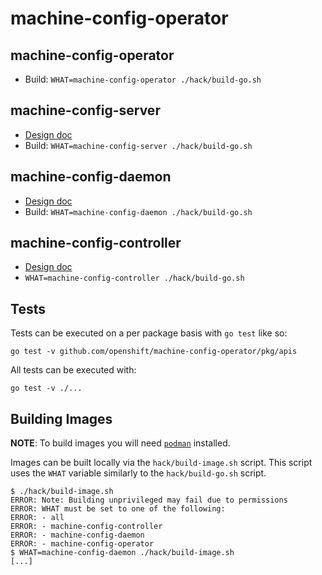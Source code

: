 # machine-config-operator

## machine-config-operator
- Build: `WHAT=machine-config-operator ./hack/build-go.sh`

## machine-config-server
- [Design doc](docs/MachineConfigServer.md)
- Build: `WHAT=machine-config-server ./hack/build-go.sh`

## machine-config-daemon
- [Design doc](docs/MachineConfigDaemon.md)
- Build: `WHAT=machine-config-daemon ./hack/build-go.sh`

## machine-config-controller
- [Design doc](docs/MachineConfigController.md)
- `WHAT=machine-config-controller ./hack/build-go.sh`

## Tests
Tests can be executed on a per package basis with `go test` like so:

`go test -v github.com/openshift/machine-config-operator/pkg/apis`

All tests can be executed with:

`go test -v ./...`

## Building Images
**NOTE**: To build images you will need [`podman`](https://github.com/containers/libpod/) installed.

Images can be built locally via the `hack/build-image.sh` script. This script uses the
`WHAT` variable similarly to the `hack/build-go.sh` script.

```console
$ ./hack/build-image.sh
ERROR: Note: Building unprivileged may fail due to permissions
ERROR: WHAT must be set to one of the following:
ERROR: - all
ERROR: - machine-config-controller
ERROR: - machine-config-daemon
ERROR: - machine-config-operator
$ WHAT=machine-config-daemon ./hack/build-image.sh
[...]
```
